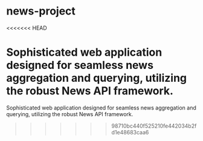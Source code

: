 # news-project
<<<<<<< HEAD

Sophisticated web application designed for seamless news aggregation and querying, utilizing the robust News API framework.
=======
Sophisticated web application designed for seamless news aggregation and querying, utilizing the robust News API framework. 
>>>>>>> 98710bc440f525210fe442034b2fd1e48683caa6
